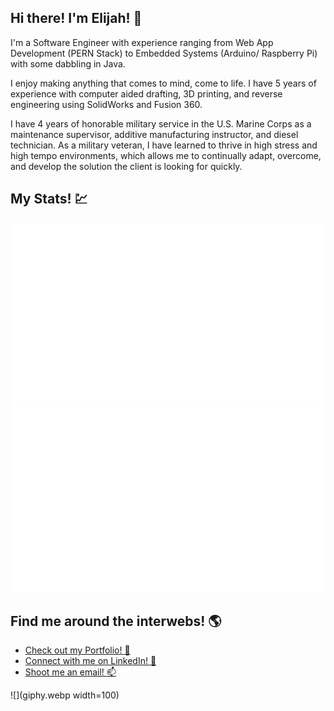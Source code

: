 ## Hi there! I'm Elijah! 👋
I'm a Software Engineer with experience ranging from Web App Development (PERN Stack) to Embedded Systems (Arduino/ Raspberry Pi) with some dabbling in Java.

I enjoy making anything that comes to mind, come to life. I have 5 years of experience with computer aided drafting, 3D printing, and reverse engineering using SolidWorks and Fusion 360.

I have 4 years of honorable military service in the U.S. Marine Corps as a maintenance supervisor, additive manufacturing instructor, and diesel technician. As a military veteran, I have learned to thrive in high stress and high tempo environments, which allows me to continually adapt, overcome, and develop the solution the client is looking for quickly.

## My Stats! :chart:
![](https://github.com/ElijahMPalmer/Github-Stats/blob/master/generated/languages.svg)
![](https://github.com/ElijahMPalmer/Github-Stats/blob/master/generated/overview.svg)
   
    
## Find me around the interwebs! :earth_americas:

* [Check out my Portfolio! :art:](https://elijah-palmer.herokuapp.com/)
* [Connect with me on LinkedIn! :link:](https://www.linkedin.com/in/elijah-palmer/)
* [Shoot me an email! :mailbox:](mailto:palmermelijah@gmail.com)

![](giphy.webp width=100)
